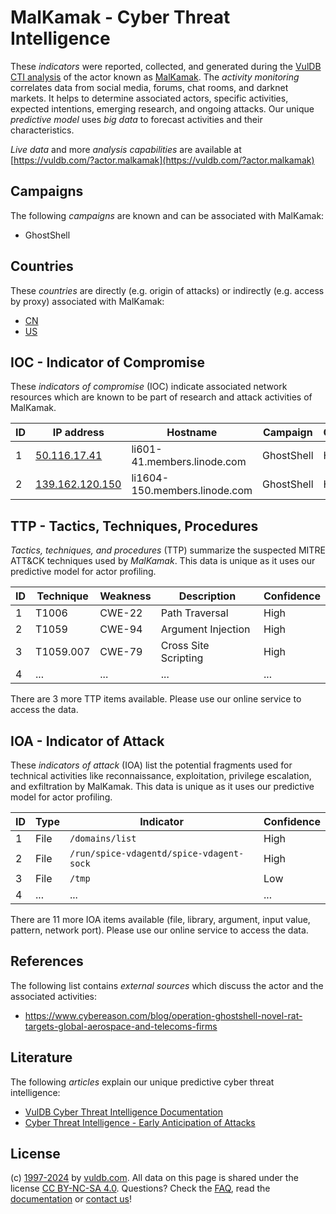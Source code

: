 # MalKamak - Cyber Threat Intelligence

These _indicators_ were reported, collected, and generated during the [VulDB CTI analysis](https://vuldb.com/?kb.cti) of the actor known as [MalKamak](https://vuldb.com/?actor.malkamak). The _activity monitoring_ correlates data from social media, forums, chat rooms, and darknet markets. It helps to determine associated actors, specific activities, expected intentions, emerging research, and ongoing attacks. Our unique _predictive model_ uses _big data_ to forecast activities and their characteristics.

_Live data_ and more _analysis capabilities_ are available at [https://vuldb.com/?actor.malkamak](https://vuldb.com/?actor.malkamak)

## Campaigns

The following _campaigns_ are known and can be associated with MalKamak:

* GhostShell

## Countries

These _countries_ are directly (e.g. origin of attacks) or indirectly (e.g. access by proxy) associated with MalKamak:

* [CN](https://vuldb.com/?country.cn)
* [US](https://vuldb.com/?country.us)

## IOC - Indicator of Compromise

These _indicators of compromise_ (IOC) indicate associated network resources which are known to be part of research and attack activities of MalKamak.

ID | IP address | Hostname | Campaign | Confidence
-- | ---------- | -------- | -------- | ----------
1 | [50.116.17.41](https://vuldb.com/?ip.50.116.17.41) | li601-41.members.linode.com | GhostShell | High
2 | [139.162.120.150](https://vuldb.com/?ip.139.162.120.150) | li1604-150.members.linode.com | GhostShell | High

## TTP - Tactics, Techniques, Procedures

_Tactics, techniques, and procedures_ (TTP) summarize the suspected MITRE ATT&CK techniques used by _MalKamak_. This data is unique as it uses our predictive model for actor profiling.

ID | Technique | Weakness | Description | Confidence
-- | --------- | -------- | ----------- | ----------
1 | T1006 | CWE-22 | Path Traversal | High
2 | T1059 | CWE-94 | Argument Injection | High
3 | T1059.007 | CWE-79 | Cross Site Scripting | High
4 | ... | ... | ... | ...

There are 3 more TTP items available. Please use our online service to access the data.

## IOA - Indicator of Attack

These _indicators of attack_ (IOA) list the potential fragments used for technical activities like reconnaissance, exploitation, privilege escalation, and exfiltration by MalKamak. This data is unique as it uses our predictive model for actor profiling.

ID | Type | Indicator | Confidence
-- | ---- | --------- | ----------
1 | File | `/domains/list` | High
2 | File | `/run/spice-vdagentd/spice-vdagent-sock` | High
3 | File | `/tmp` | Low
4 | ... | ... | ...

There are 11 more IOA items available (file, library, argument, input value, pattern, network port). Please use our online service to access the data.

## References

The following list contains _external sources_ which discuss the actor and the associated activities:

* https://www.cybereason.com/blog/operation-ghostshell-novel-rat-targets-global-aerospace-and-telecoms-firms

## Literature

The following _articles_ explain our unique predictive cyber threat intelligence:

* [VulDB Cyber Threat Intelligence Documentation](https://vuldb.com/?kb.cti)
* [Cyber Threat Intelligence - Early Anticipation of Attacks](https://www.scip.ch/en/?labs.20201022)

## License

(c) [1997-2024](https://vuldb.com/?kb.changelog) by [vuldb.com](https://vuldb.com/?kb.about). All data on this page is shared under the license [CC BY-NC-SA 4.0](https://creativecommons.org/licenses/by-nc-sa/4.0/). Questions? Check the [FAQ](https://vuldb.com/?kb.faq), read the [documentation](https://vuldb.com/?kb) or [contact us](https://vuldb.com/?contact)!
